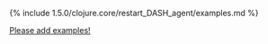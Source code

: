 {% include 1.5.0/clojure.core/restart_DASH_agent/examples.md %}

[Please add examples!](https://github.com/arrdem/grimoire/edit/master/_includes/1.6.0/clojure.core/restart_DASH_agent/examples.md)
